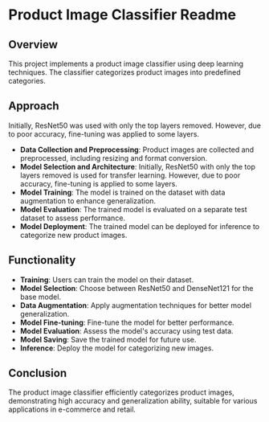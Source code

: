 # Product Image Classifier Readme

## Overview
This project implements a product image classifier using deep learning techniques. The classifier categorizes product images into predefined categories.

## Approach
Initially, ResNet50 was used with only the top layers removed. However, due to poor accuracy, fine-tuning was applied to some layers.

- **Data Collection and Preprocessing**: Product images are collected and preprocessed, including resizing and format conversion.
- **Model Selection and Architecture**: Initially, ResNet50 with only the top layers removed is used for transfer learning. However, due to poor accuracy, fine-tuning is applied to some layers.
- **Model Training**: The model is trained on the dataset with data augmentation to enhance generalization.
- **Model Evaluation**: The trained model is evaluated on a separate test dataset to assess performance.
- **Model Deployment**: The trained model can be deployed for inference to categorize new product images.

## Functionality
- **Training**: Users can train the model on their dataset.
- **Model Selection**: Choose between ResNet50 and DenseNet121 for the base model.
- **Data Augmentation**: Apply augmentation techniques for better model generalization.
- **Model Fine-tuning**: Fine-tune the model for better performance.
- **Model Evaluation**: Assess the model's accuracy using test data.
- **Model Saving**: Save the trained model for future use.
- **Inference**: Deploy the model for categorizing new images.

## Conclusion
The product image classifier efficiently categorizes product images, demonstrating high accuracy and generalization ability, suitable for various applications in e-commerce and retail.
